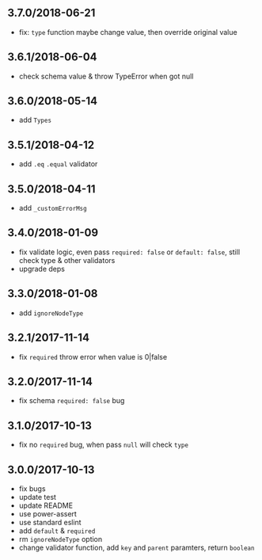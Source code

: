 ## 3.7.0/2018-06-21

- fix: `type` function maybe change value, then override original value

## 3.6.1/2018-06-04

- check schema value & throw TypeError when got null

## 3.6.0/2018-05-14

- add `Types`

## 3.5.1/2018-04-12

- add `.eq` `.equal` validator

## 3.5.0/2018-04-11

- add `_customErrorMsg`

## 3.4.0/2018-01-09

- fix validate logic, even pass `required: false` or `default: false`, still check type & other validators
- upgrade deps

## 3.3.0/2018-01-08

- add `ignoreNodeType`

## 3.2.1/2017-11-14

- fix `required` throw error when value is 0|false

## 3.2.0/2017-11-14

- fix schema `required: false` bug

## 3.1.0/2017-10-13

- fix no `required` bug, when pass `null` will check `type`

## 3.0.0/2017-10-13

- fix bugs
- update test
- update README
- use power-assert
- use standard eslint
- add `default` & `required`
- rm `ignoreNodeType` option
- change validator function, add `key` and `parent` paramters, return `boolean`
